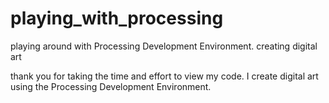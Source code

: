 # playing_with_processing
playing around with Processing Development Environment. creating digital art

thank you for taking the time and effort to view my code. I create digital art using the Processing Development Environment.
